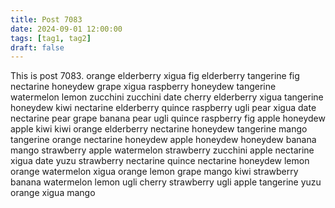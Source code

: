 ```yaml
---
title: Post 7083
date: 2024-09-01 12:00:00
tags: [tag1, tag2]
draft: false
---
```

This is post 7083.
orange
elderberry
xigua
fig
elderberry
tangerine
fig
nectarine
honeydew
grape
xigua
raspberry
honeydew
tangerine
watermelon
lemon
zucchini
zucchini
date
cherry
elderberry
xigua
tangerine
honeydew
kiwi
nectarine
elderberry
quince
raspberry
ugli
pear
xigua
date
nectarine
pear
grape
banana
pear
ugli
quince
raspberry
fig
apple
honeydew
apple
kiwi
kiwi
orange
elderberry
nectarine
honeydew
tangerine
mango
tangerine
orange
nectarine
honeydew
apple
honeydew
honeydew
banana
mango
strawberry
apple
watermelon
strawberry
zucchini
apple
nectarine
xigua
date
yuzu
strawberry
nectarine
quince
nectarine
honeydew
lemon
orange
watermelon
xigua
orange
lemon
grape
mango
kiwi
strawberry
banana
watermelon
lemon
ugli
cherry
strawberry
ugli
apple
tangerine
yuzu
orange
xigua
mango
